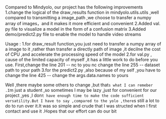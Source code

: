 Compared to Mindyolo, our project has the following improvements
1.change the logical of the draw_results function in mindyolo.utils.utils ,well compared to transmitting a image_path ,we choose to transfer a numpy array of images，and it makes it more efficient and convenient
2.Added val. py file to visualize a model in the form of a confusion matrix
3.Added demo/predict2.py file to enable the model to handle video streams


Usage :
1.for draw_result function,you just need to transfer a numpy array of a image to it ,rather than transfer a directly path of image ,it decilne the cost of CPU ,and accelerate the processing speed of the model
2.for val.py , cause of the limited capacity of myself ,it has a little work to do before you use.
First,change the line 201 -- nc to you nc
change the line 255 -- dataset path to your path
3.for the predict2.py ,also because of my self ,you have to change the line 425 -- change the args.data.names to yours 


Well ,there maybe some others to change ,but that`s what I can remeber .I`m just a student ,so sometimes I may be lazy ,just for convenient for our project ,yes ,I don`t have enough time to make the code sufficient versatility.But I have to say ,compared to the yolo ,there`s still a lot to do to run over it.It was so simple and crude that I was structed when I first contact and use it .Hopes that our effort can do our bit
